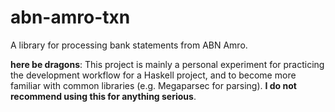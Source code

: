 # abn-amro-txn

A library for processing bank statements from ABN Amro.

**here be dragons**: This project is mainly a personal experiment for practicing
                     the development workflow for a Haskell project, and to become
                     more familiar with common libraries (e.g. Megaparsec for parsing).
                     **I do not recommend using this for anything serious**.
